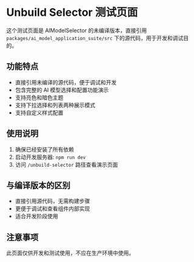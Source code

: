 # Unbuild Selector 测试页面

这个测试页面是 AIModelSelector 的未编译版本，直接引用 `packages/ai_model_application_suite/src` 下的源代码，用于开发和调试目的。

## 功能特点

- 直接引用未编译的源代码，便于调试和开发
- 包含完整的 AI 模型选择和配置功能演示
- 支持亮色和暗色主题
- 支持下拉选择和列表两种展示模式
- 支持自定义样式配置

## 使用说明

1. 确保已经安装了所有依赖
2. 启动开发服务器: `npm run dev`
3. 访问 `/unbuild-selector` 路径查看演示页面

## 与编译版本的区别

- 直接引用源代码，无需构建步骤
- 更便于调试和查看组件内部实现
- 适合开发阶段使用

## 注意事项

此页面仅供开发和测试使用，不应在生产环境中使用。